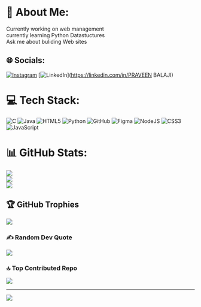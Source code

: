 # 💫 About Me:
Currently working on web management<br>currently learning Python Datastuctures<br>Ask me about buliding Web sites


## 🌐 Socials:
[![Instagram](https://img.shields.io/badge/Instagram-%23E4405F.svg?logo=Instagram&logoColor=white)](https://instagram.com/__praveen_18__) [![LinkedIn](https://img.shields.io/badge/LinkedIn-%230077B5.svg?logo=linkedin&logoColor=white)](https://linkedin.com/in/PRAVEEN BALAJI) 

# 💻 Tech Stack:
![C](https://img.shields.io/badge/c-%2300599C.svg?style=for-the-badge&logo=c&logoColor=white) ![Java](https://img.shields.io/badge/java-%23ED8B00.svg?style=for-the-badge&logo=openjdk&logoColor=white) ![HTML5](https://img.shields.io/badge/html5-%23E34F26.svg?style=for-the-badge&logo=html5&logoColor=white) ![Python](https://img.shields.io/badge/python-3670A0?style=for-the-badge&logo=python&logoColor=ffdd54) ![GitHub](https://img.shields.io/badge/github-%23121011.svg?style=for-the-badge&logo=github&logoColor=white) ![Figma](https://img.shields.io/badge/figma-%23F24E1E.svg?style=for-the-badge&logo=figma&logoColor=white) ![NodeJS](https://img.shields.io/badge/node.js-6DA55F?style=for-the-badge&logo=node.js&logoColor=white) ![CSS3](https://img.shields.io/badge/css3-%231572B6.svg?style=for-the-badge&logo=css3&logoColor=white) ![JavaScript](https://img.shields.io/badge/javascript-%23323330.svg?style=for-the-badge&logo=javascript&logoColor=%23F7DF1E)
# 📊 GitHub Stats:
![](https://github-readme-stats.vercel.app/api?username=praveen1817&theme=dark&hide_border=false&include_all_commits=true&count_private=false)<br/>
![](https://github-readme-streak-stats.herokuapp.com/?user=praveen1817&theme=dark&hide_border=false)<br/>
![](https://github-readme-stats.vercel.app/api/top-langs/?username=praveen1817&theme=dark&hide_border=false&include_all_commits=true&count_private=false&layout=compact)

## 🏆 GitHub Trophies
![](https://github-profile-trophy.vercel.app/?username=praveen1817&theme=radical&no-frame=false&no-bg=false&margin-w=4)

### ✍️ Random Dev Quote
![](https://quotes-github-readme.vercel.app/api?type=horizontal&theme=radical)

### 🔝 Top Contributed Repo
![](https://github-contributor-stats.vercel.app/api?username=praveen1817&limit=5&theme=dark&combine_all_yearly_contributions=true)

---
[![](https://visitcount.itsvg.in/api?id=praveen1817&icon=0&color=0)](https://visitcount.itsvg.in)

<!-- Proudly created with GPRM ( https://gprm.itsvg.in ) -->